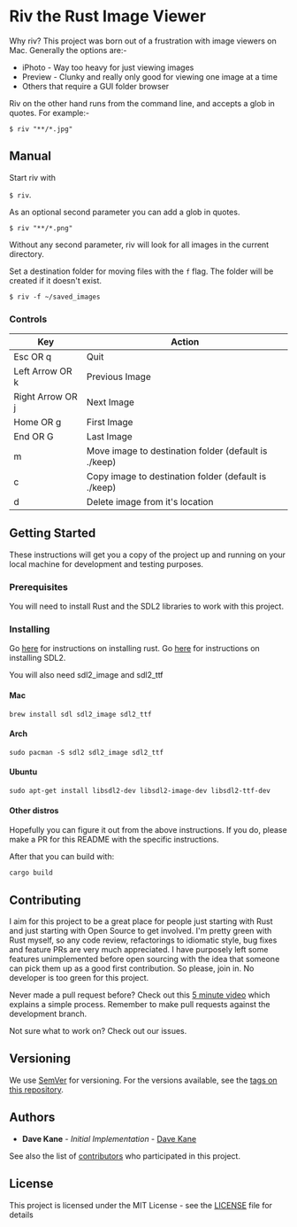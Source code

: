 # **Riv** the **R**ust **I**mage **V**iewer

Why riv? This project was born out of a frustration with image viewers on Mac. 
Generally the options are:-

* iPhoto - Way too heavy for just viewing images
* Preview - Clunky and really only good for viewing one image at a time
* Others that require a GUI folder browser

Riv on the other hand runs from the command line, and accepts a glob in quotes. For example:-

```$ riv "**/*.jpg"```

## Manual

Start riv with 

```$ riv```. 

As an optional second parameter you can add a glob in quotes.

```$ riv "**/*.png"```

Without any second parameter, riv will look for all images in the current directory.

Set a destination folder for moving files with the `f` flag. The folder will be created if it doesn't exist.

```$ riv -f ~/saved_images```

### Controls


| Key | Action |
|---|---|
| Esc OR q | Quit           |
| Left Arrow OR k | Previous Image |
| Right Arrow OR j | Next Image |
| Home OR g | First Image |
| End OR G | Last Image  |
| m | Move image to destination folder (default is ./keep)   |
| c | Copy image to destination folder (default is ./keep) |
| d | Delete image from it's location |

## Getting Started

These instructions will get you a copy of the project up and running on your local machine for development and testing purposes.

### Prerequisites

You will need to install Rust and the SDL2 libraries to work with this project.

### Installing

Go [here](https://www.rust-lang.org/) for instructions on installing rust.
Go [here](https://github.com/Rust-SDL2/rust-sdl2) for instructions on installing SDL2.

You will also need sdl2_image and sdl2_ttf

#### Mac

`brew install sdl sdl2_image sdl2_ttf`

#### Arch

`sudo pacman -S sdl2 sdl2_image sdl2_ttf`

#### Ubuntu

`sudo apt-get install libsdl2-dev libsdl2-image-dev libsdl2-ttf-dev`

#### Other distros

Hopefully you can figure it out from the above instructions. If you do, please make a PR for this README with the specific instructions.

After that you can build with:

```cargo build```

## Contributing

I aim for this project to be a great place for people just starting with Rust and just starting with Open Source to get involved. I'm pretty green with Rust myself, so any code review, refactorings to idiomatic style, bug fixes and feature PRs are very much appreciated. I have purposely left some features unimplemented before open sourcing with the idea that someone can pick them up as a good first contribution. So please, join in. No developer is too green for this project.

Never made a pull request before? Check out this [5 minute video](https://www.youtube.com/watch?v=rgbCcBNZcdQ) which explains a simple process. Remember to make pull requests against the development branch.

Not sure what to work on? Check out our issues.

## Versioning

We use [SemVer](http://semver.org/) for versioning. For the versions available, see the [tags on this repository](https://github.com/davejkane/riv/tags).

## Authors

* **Dave Kane** - *Initial Implementation* - [Dave Kane](https://github.com/Davejkane)

See also the list of [contributors](https://github.com/davejkane/riv/contributors) who participated in this project.

## License

This project is licensed under the MIT License - see the [LICENSE](LICENSE) file for details

